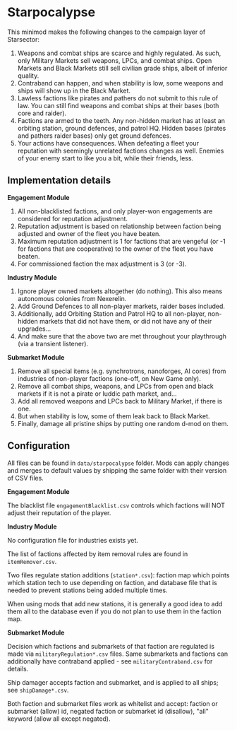 # Starpocalypse

This minimod makes the following changes to the campaign layer of Starsector:

1. Weapons and combat ships are scarce and highly regulated. As such, only Military Markets sell weapons, LPCs, and combat ships. Open Markets and Black Markets still sell civilian grade ships, albeit of inferior quality.
1. Contraband can happen, and when stability is low, some weapons and ships will show up in the Black Market.
1. Lawless factions like pirates and pathers do not submit to this rule of law. You can still find weapons and combat ships at their bases (both core and raider).
1. Factions are armed to the teeth. Any non-hidden market has at least an orbiting station, ground defences, and patrol HQ. Hidden bases (pirates and pathers raider bases) only get ground defences.
1. Your actions have consequences. When defeating a fleet your reputation with seemingly unrelated factions changes as well. Enemies of your enemy start to like you a bit, while their friends, less.

## Implementation details

**Engagement Module**

1. All non-blacklisted factions, and only player-won engagements are considered for reputation adjustment.
1. Reputation adjustment is based on relationship between faction being adjusted and owner of the fleet you have beaten.
1. Maximum reputation adjustment is 1 for factions that are vengeful (or -1 for factions that are cooperative) to the owner of the fleet you have beaten.
1. For commissioned faction the max adjustment is 3 (or -3).

**Industry Module**

1. Ignore player owned markets altogether (do nothing). This also means autonomous colonies from Nexerelin.
1. Add Ground Defences to all non-player markets, raider bases included.
1. Additionally, add Orbiting Station and Patrol HQ to all non-player, non-hidden markets that did not have them, or did not have any of their upgrades...
1. And make sure that the above two are met throughout your playthrough (via a transient listener).

**Submarket Module**

1. Remove all special items (e.g. synchrotrons, nanoforges, AI cores) from industries of non-player factions (one-off, on New Game only).
1. Remove all combat ships, weapons, and LPCs from open and black markets if it is not a pirate or luddic path market, and...
1. Add all removed weapons and LPCs back to Military Market, if there is one.
1. But when stability is low, some of them leak back to Black Market.
1. Finally, damage all pristine ships by putting one random d-mod on them.

## Configuration

All files can be found in `data/starpocalypse` folder. Mods can apply changes and merges to default values by shipping the same folder with their version of CSV files.

**Engagement Module**

The blacklist file `engagementBlacklist.csv` controls which factions will NOT adjust their reputation of the player.

**Industry Module**

No configuration file for industries exists yet.

The list of factions affected by item removal rules are found in `itemRemover.csv`.

Two files regulate station additions (`station*.csv`): faction map which points which station tech to use depending on faction, and database file that is needed to prevent stations being added multiple times.

When using mods that add new stations, it is generally a good idea to add them all to the database even if you do not plan to use them in the faction map.

**Submarket Module**

Decision which factions and submarkets of that faction are regulated is made via `militaryRegulation*.csv` files.
Same submarkets and factions can additionally have contraband applied - see `militaryContraband.csv` for details.

Ship damager accepts faction and submarket, and is applied to all ships; see `shipDamage*.csv`.

Both faction and submarket files work as whitelist and accept: faction or submarket (allow) id, negated faction or submarket id (disallow), "all" keyword (allow all except negated).
